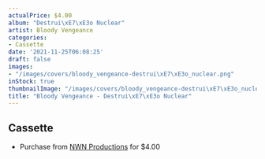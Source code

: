 ```yaml
---
actualPrice: $4.00
album: "Destrui\xE7\xE3o Nuclear"
artist: Bloody Vengeance
categories:
- Cassette
date: '2021-11-25T06:08:25'
draft: false
images:
- "/images/covers/bloody_vengeance-destrui\xE7\xE3o_nuclear.png"
inStock: true
thumbnailImage: "/images/covers/bloody_vengeance-destrui\xE7\xE3o_nuclear-thumb.png"
title: "Bloody Vengeance - Destrui\xE7\xE3o Nuclear"
---
```


## Cassette
* Purchase from [NWN Productions](http://shop.nwnprod.com/index.php?route=product/product&path=73&product_id=2174&sort=pd.name&order=ASC) for $4.00
